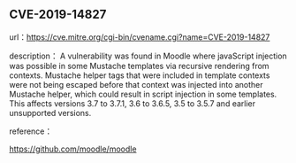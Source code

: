 ## CVE-2019-14827

url：https://cve.mitre.org/cgi-bin/cvename.cgi?name=CVE-2019-14827

description： A vulnerability was found in Moodle where javaScript injection was possible in some Mustache templates via recursive rendering from contexts. Mustache helper tags that were included in template contexts were not being escaped before that context was injected into another Mustache helper, which could result in script injection in some templates. This affects versions 3.7 to 3.7.1, 3.6 to 3.6.5, 3.5 to 3.5.7 and earlier unsupported versions.

reference：

https://github.com/moodle/moodle

